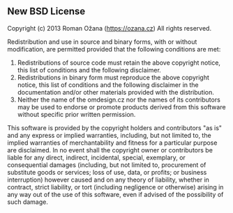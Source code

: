 New BSD License
---------------

Copyright (c) 2013 Roman Ožana (https://ozana.cz)
All rights reserved.

Redistribution and use in source and binary forms, with or without 
modification, are permitted provided that the following conditions are met:

1. Redistributions of source code must retain the above copyright 
   notice, this list of conditions and the following disclaimer.
2. Redistributions in binary form must reproduce the above copyright
   notice, this list of conditions and the following disclaimer in the
   documentation and/or other materials provided with the distribution.
3. Neither the name of the omdesign.cz nor the names of its contributors
   may be used to endorse or promote products derived from this software
   without specific prior written permission.

This software is provided by the copyright holders and contributors "as is" and
any express or implied warranties, including, but not limited to, the implied
warranties of merchantability and fitness for a particular purpose are
disclaimed. In no event shall the copyright owner or contributors be liable for
any direct, indirect, incidental, special, exemplary, or consequential damages
(including, but not limited to, procurement of substitute goods or services;
loss of use, data, or profits; or business interruption) however caused and on
any theory of liability, whether in contract, strict liability, or tort
(including negligence or otherwise) arising in any way out of the use of this
software, even if advised of the possibility of such damage.